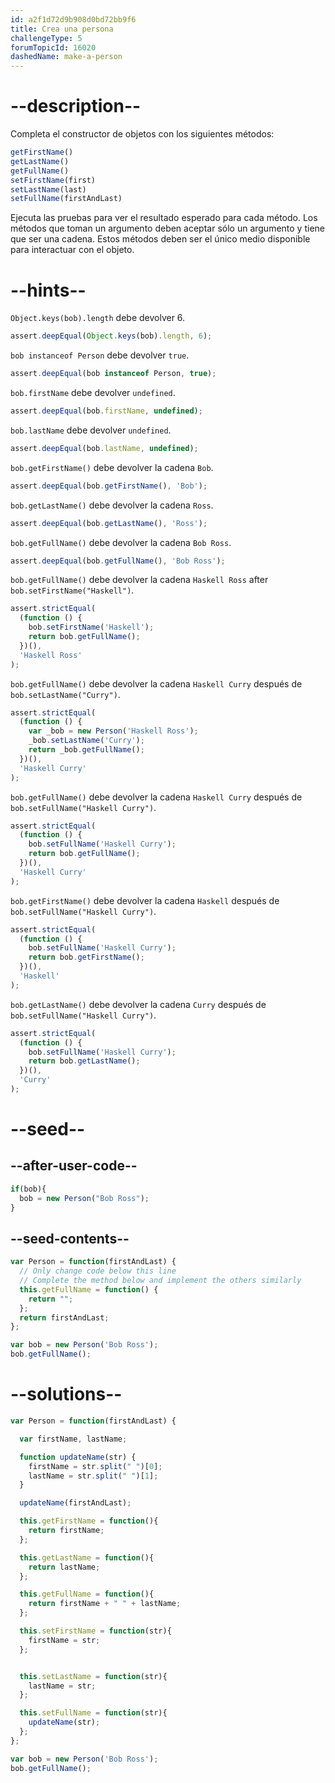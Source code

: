 ```yaml
---
id: a2f1d72d9b908d0bd72bb9f6
title: Crea una persona
challengeType: 5
forumTopicId: 16020
dashedName: make-a-person
---
```


# --description--

Completa el constructor de objetos con los siguientes métodos:

```js
getFirstName()
getLastName()
getFullName()
setFirstName(first)
setLastName(last)
setFullName(firstAndLast)
```

Ejecuta las pruebas para ver el resultado esperado para cada método. Los métodos que toman un argumento deben aceptar sólo un argumento y tiene que ser una cadena. Estos métodos deben ser el único medio disponible para interactuar con el objeto.

# --hints--

`Object.keys(bob).length` debe devolver 6.

```js
assert.deepEqual(Object.keys(bob).length, 6);
```

`bob instanceof Person` debe devolver `true`.

```js
assert.deepEqual(bob instanceof Person, true);
```

`bob.firstName` debe devolver `undefined`.

```js
assert.deepEqual(bob.firstName, undefined);
```

`bob.lastName` debe devolver `undefined`.

```js
assert.deepEqual(bob.lastName, undefined);
```

`bob.getFirstName()` debe devolver la cadena `Bob`.

```js
assert.deepEqual(bob.getFirstName(), 'Bob');
```

`bob.getLastName()` debe devolver la cadena `Ross`.

```js
assert.deepEqual(bob.getLastName(), 'Ross');
```

`bob.getFullName()` debe devolver la cadena `Bob Ross`.

```js
assert.deepEqual(bob.getFullName(), 'Bob Ross');
```

`bob.getFullName()` debe devolver la cadena `Haskell Ross` after `bob.setFirstName("Haskell")`.

```js
assert.strictEqual(
  (function () {
    bob.setFirstName('Haskell');
    return bob.getFullName();
  })(),
  'Haskell Ross'
);
```

`bob.getFullName()` debe devolver la cadena `Haskell Curry` después de `bob.setLastName("Curry")`.

```js
assert.strictEqual(
  (function () {
    var _bob = new Person('Haskell Ross');
    _bob.setLastName('Curry');
    return _bob.getFullName();
  })(),
  'Haskell Curry'
);
```

`bob.getFullName()` debe devolver la cadena `Haskell Curry` después de `bob.setFullName("Haskell Curry")`.

```js
assert.strictEqual(
  (function () {
    bob.setFullName('Haskell Curry');
    return bob.getFullName();
  })(),
  'Haskell Curry'
);
```

`bob.getFirstName()` debe devolver la cadena `Haskell` después de `bob.setFullName("Haskell Curry")`.

```js
assert.strictEqual(
  (function () {
    bob.setFullName('Haskell Curry');
    return bob.getFirstName();
  })(),
  'Haskell'
);
```

`bob.getLastName()` debe devolver la cadena `Curry` después de `bob.setFullName("Haskell Curry")`.

```js
assert.strictEqual(
  (function () {
    bob.setFullName('Haskell Curry');
    return bob.getLastName();
  })(),
  'Curry'
);
```

# --seed--

## --after-user-code--

```js
if(bob){
  bob = new Person("Bob Ross");
}
```

## --seed-contents--

```js
var Person = function(firstAndLast) {
  // Only change code below this line
  // Complete the method below and implement the others similarly
  this.getFullName = function() {
    return "";
  };
  return firstAndLast;
};

var bob = new Person('Bob Ross');
bob.getFullName();
```

# --solutions--

```js
var Person = function(firstAndLast) {

  var firstName, lastName;

  function updateName(str) {
    firstName = str.split(" ")[0];
    lastName = str.split(" ")[1];
  }

  updateName(firstAndLast);

  this.getFirstName = function(){
    return firstName;
  };

  this.getLastName = function(){
    return lastName;
  };

  this.getFullName = function(){
    return firstName + " " + lastName;
  };

  this.setFirstName = function(str){
    firstName = str;
  };


  this.setLastName = function(str){
    lastName = str;
  };

  this.setFullName = function(str){
    updateName(str);
  };
};

var bob = new Person('Bob Ross');
bob.getFullName();
```
